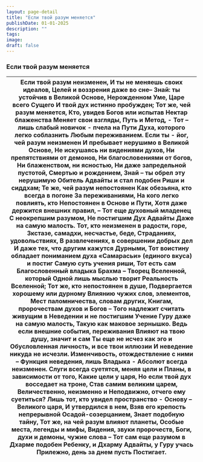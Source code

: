 ```yaml
---
layout: page-detail
title: "Если твой разум меняется"
publishDate: 01-01-2025
description: ""
tags:
image:
draft: false
---
```


### Если твой разум меняется

| Если твой разум неизменен,  И ты не меняешь своих идеалов,  Целей и воззрения даже во сне–  Знай: ты устойчив в Великой Основе,  Нерожденном Уме, Царе всего Сущего  И твой дух истинно пробужден;  Тот же, чей разум меняется,  Кто, увидев Богов или испытав  Нектар блаженства  Меняет свои взгляды, Путь и Метод, -  Тот – лишь слабый новичок - пчела на  Пути Духа, которого легко соблазнить  Любым переживанием.  Если ты - йог, чей разум неизменен  И пребывает нерушимо в Великой Основе,  Не искушаясь ни видениями духов,  Ни препятствиями от демонов,  Ни благословениями от богов,  Ни блаженством, ни ясностью,  Ни даже запредельной пустотой,  Смертью и рождением,  Знай – ты обрел эту нерушимую  Обитель Адвайты и стал подобен  Риши и сиддхам;  Те же, чей разум непостоянен  Как обезьяна, кто всегда в погоне  За переживаниями,  На кого легко повлиять, кто  Непостоянен в Основе и Пути,  Хотя даже держится внешних правил, –  Тот еще духовный младенец  С неокрепшим разумом,  Не постигшим Дух Адвайты  Даже на самую малость.  Тот, кто неизменен в радости, горе,  Зкстазе, самадхи, несчастье, беде,  Страданиях, удовольствиях,  В развлечениях, в совершении добрых дел  И даже тех, что другим кажутся  Дурными,  Тот воистину обладает пониманием духа  «Самарасьи» (единого вкуса) и постиг  Самую суть учения риши,  Тот есть сам Благословенный владыка  Брахма – Творец Вселенной, который  Одной лишь мыслью творит  Реальность Вселенной;  Тот же, кто непостоянен в душе,  Подвергается хорошему или дурному  Влиянию чужих слов, элементов,  Мест паломничества, словам других,  Книгам, пророчествам духов и  Богов –  Того надлежит считать живущим в  Неведении и не постигшим Учение  Гуру даже на самую малость,  Такую как маковое зернышко.  Ведь если внешние события, переживания  Влияют на твою душу, значит и сам  Ты еще не исчез как эго и  Обусловленная личность, и все твои иллюзии  И неведение никуда не исчезли.  Изменчивость, отождествление с ними –  Функция неведения, лишь Владыка -  Абсолют всегда неизменен.  Слуги всегда суетятся, меняя цели и  Планы, в зависимости от того,  Какие цели у царя,  Но если твой дух восседает на троне,  Став самим великим царем,  Величественно, неизменно и  Неподвижно, отчего ему суетиться?  Лишь тот, кто увидел пространство -  Основу – Великого царя,  И утвердился в нем,  Взяв его крепость непрерывной  Осадой-cозерцанием,  Знает подобную тайну,  Тот же, на чей разум влияют планеты,  Особые места, легенды и мифы,  Видения, звуки пророчеств,  Боги, духи и демоны, чужие слова –  Тот сам еще разумом в Дхарме подобен  Ребенку, и Дхарму Адвайты, у Гуру учась  Прилежно, день за днем пусть  Постигает. |
| --------------------------------------------------------------------------------------------------------------------------------------------------------------------------------------------------------------------------------------------------------------------------------------------------------------------------------------------------------------------------------------------------------------------------------------------------------------------------------------------------------------------------------------------------------------------------------------------------------------------------------------------------------------------------------------------------------------------------------------------------------------------------------------------------------------------------------------------------------------------------------------------------------------------------------------------------------------------------------------------------------------------------------------------------------------------------------------------------------------------------------------------------------------------------------------------------------------------------------------------------------------------------------------------------------------------------------------------------------------------------------------------------------------------------------------------------------------------------------------------------------------------------------------------------------------------------------------------------------------------------------------------------------------------------------------------------------------------------------------------------------------------------------------------------------------------------------------------------------------------------------------------------------------------------------------------------------------------------------------------------------------------------------------------------------------------------------------------------------------------------------------------------------------------------------------------------------------------------------------------------------------------------------------------------------------------------------------------------------------------------------------------------------------------------------------------------------------------------------------------------------------------------------------------------------------------------------------------------------------------------------------------------------------------------------------------------------------------------------------------- |
  
  
